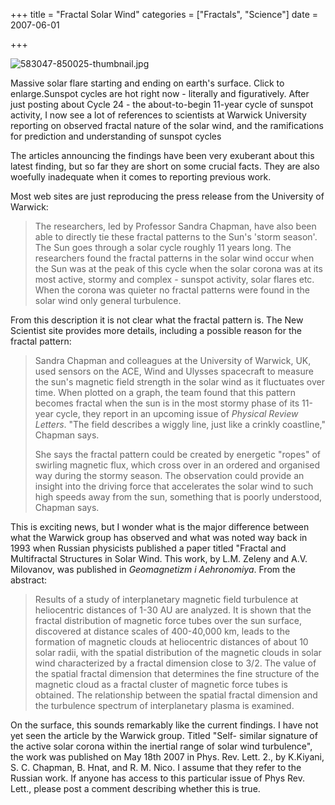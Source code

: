+++
title = "Fractal Solar Wind"
categories = ["Fractals", "Science"]
date = 2007-06-01


+++


<img src="https://www.fractalog.com/jpg/583047-850025-thumbnail.jpg" alt="583047-850025-thumbnail.jpg" />

Massive solar flare starting and ending on earth's surface. Click to enlarge.Sunspot cycles are hot right now - literally and figuratively. After just posting about Cycle 24 - the about-to-begin 11-year cycle of sunspot activity, I now see a lot of references to scientists at Warwick University reporting on observed fractal nature of the solar wind, and the ramifications for prediction and understanding of sunspot cycles 
  
The articles announcing the findings have been very exuberant about this latest finding, but so far they are short on some crucial facts. They are also woefully inadequate when it comes to reporting previous work.
  
Most web sites are just reproducing the press release from the University of Warwick:
  
<blockquote>The researchers, led by Professor Sandra Chapman, have also been able to directly tie these fractal patterns to the Sun's 'storm season'. The Sun goes through a solar cycle roughly 11 years long. The researchers found the fractal patterns in the solar wind occur when the Sun was at the peak of this cycle when the solar corona was at its most active, stormy and complex - sunspot activity, solar flares etc. When the corona was quieter no fractal patterns were found in the solar wind only general turbulence.</blockquote>
  
From this description it is not clear what the fractal pattern is. The New Scientist site provides more details, including a possible reason for the fractal pattern:
  
<blockquote> 
Sandra Chapman and colleagues at the University of Warwick, UK, used sensors on the ACE, Wind and Ulysses spacecraft to measure the sun's magnetic field strength in the solar wind as it fluctuates over time. When plotted on a graph, the team found that this pattern becomes fractal when the sun is in the most stormy phase of its 11-year cycle, they report in an upcoming issue of <em>Physical Review Letters</em>. &quot;The field describes a wiggly line, just like a crinkly coastline,&quot; Chapman says.
 
She says the fractal pattern could be created by energetic &quot;ropes&quot; of swirling magnetic flux, which cross over in an ordered and organised way during the stormy season. The observation could provide an insight into the driving force that accelerates the solar wind to such high speeds away from the sun, something that is poorly understood, Chapman says.
 </blockquote>
                                                                                    
This is exciting news, but I wonder what is the major difference between what the Warwick group has observed and what was noted way back in 1993 when Russian physicists published a paper titled &quot;Fractal and Multifractal Structures in Solar Wind. This work, by L.M. Zeleny and A.V. Milovanov, was published in <em>Geomagnetizm i Aehronomiya</em>. From the abstract:  
 
<blockquote>Results of a study of interplanetary magnetic field turbulence at heliocentric distances of 1-30 AU are analyzed. It is shown that the fractal distribution of magnetic force tubes over the sun surface, discovered at distance scales of 400-40,000 km, leads to the formation of magnetic clouds at heliocentric distances of about 10 solar radii, with the spatial distribution of the magnetic clouds in solar wind characterized by a fractal dimension close to 3/2. The value of the spatial fractal dimension that determines the fine structure of the magnetic cloud as a fractal cluster of magnetic force tubes is obtained. The relationship between the spatial fractal dimension and the turbulence spectrum of interplanetary plasma is examined. </blockquote>
 
On the surface, this sounds remarkably like the current findings. I have not yet seen the article by the Warwick group. Titled &quot;Self- similar signature of the active solar corona within the inertial range of solar wind turbulence&quot;, the work was published on May 18th 2007 in Phys. Rev. Lett. 2., by K.Kiyani, S. C. Chapman, B. Hnat, and R. M. Nico. I assume that they refer to the Russian work. If anyone has access to this particular issue of Phys Rev. Lett., please post a comment describing whether this is true.
